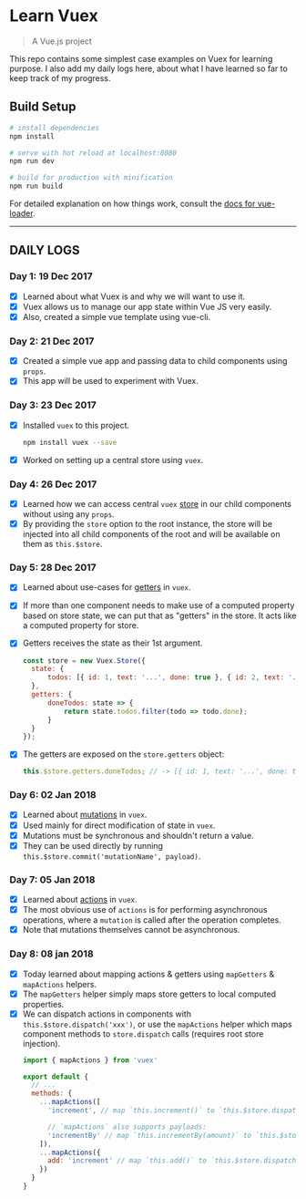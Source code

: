 # Learn Vuex

> A Vue.js project

This repo contains some simplest case examples on Vuex for learning purpose. I also add my daily logs here, about what I have learned so far to keep track of my progress.

## Build Setup

```bash
# install dependencies
npm install

# serve with hot reload at localhost:8080
npm run dev

# build for production with minification
npm run build
```

For detailed explanation on how things work, consult the [docs for vue-loader](http://vuejs.github.io/vue-loader).

---

## DAILY LOGS

### Day 1: 19 Dec 2017

* [x] Learned about what Vuex is and why we will want to use it.
* [x] Vuex allows us to manage our app state within Vue JS very easily.
* [x] Also, created a simple vue template using vue-cli.

### Day 2: 21 Dec 2017

* [x] Created a simple vue app and passing data to child components using `props`.
* [x] This app will be used to experiment with Vuex.

### Day 3: 23 Dec 2017

* [x] Installed `vuex` to this project.

  ```bash
  npm install vuex --save
  ```

* [x] Worked on setting up a central store using `vuex`.

### Day 4: 26 Dec 2017

* [x] Learned how we can access central `vuex` [store][vuex-state] in our child components without using any `props`.
* [x] By providing the `store` option to the root instance, the store will be injected into all child components of the root and will be available on them as `this.$store`.

### Day 5: 28 Dec 2017

* [x] Learned about use-cases for [getters][getters] in `vuex`.
* [x] If more than one component needs to make use of a computed property based on store state, we can put that as "getters" in the store. It acts like a computed property for store.
* [x] Getters receives the state as their 1st argument.

  ```js
  const store = new Vuex.Store({
  	state: {
  		todos: [{ id: 1, text: '...', done: true }, { id: 2, text: '...', done: false }]
  	},
  	getters: {
  		doneTodos: state => {
  			return state.todos.filter(todo => todo.done);
  		}
  	}
  });
  ```

* [x] The getters are exposed on the `store.getters` object:
  ```js
  this.$store.getters.doneTodos; // -> [{ id: 1, text: '...', done: true }]
  ```

### Day 6: 02 Jan 2018

* [x] Learned about [mutations][mutations] in `vuex`.
* [x] Used mainly for direct modification of state in `vuex`.
* [x] Mutations must be synchronous and shouldn't return a value.
* [x] They can be used directly by running `this.$store.commit('mutationName', payload)`.

### Day 7: 05 Jan 2018

* [x] Learned about [actions][actions] in `vuex`.
* [x] The most obvious use of `actions` is for performing asynchronous operations, where a `mutation` is called after the operation completes.
* [x] Note that mutations themselves cannot be asynchronous.

### Day 8: 08 jan 2018

* [x] Today learned about mapping actions & getters using `mapGetters` & `mapActions` helpers.
* [x] The `mapGetters` helper simply maps store getters to local computed properties.
* [x] We can dispatch actions in components with `this.$store.dispatch('xxx')`, or use the `mapActions` helper which maps component methods to `store.dispatch` calls (requires root store injection).
  ```js
  import { mapActions } from 'vuex'

  export default {
    // ...
    methods: {
      ...mapActions([
        'increment', // map `this.increment()` to `this.$store.dispatch('increment')`

        // `mapActions` also supports payloads:
        'incrementBy' // map `this.incrementBy(amount)` to `this.$store.dispatch('incrementBy', amount)`
      ]),
      ...mapActions({
        add: 'increment' // map `this.add()` to `this.$store.dispatch('increment')`
      })
    }
  }
  ```

<!-- All links are added here -->

[vuex-state]: https://vuex.vuejs.org/en/state.html
[getters]: https://vuex.vuejs.org/en/getters.html
[mutations]: https://vuex.vuejs.org/en/mutations.html
[actions]: https://vuex.vuejs.org/en/actions.html
